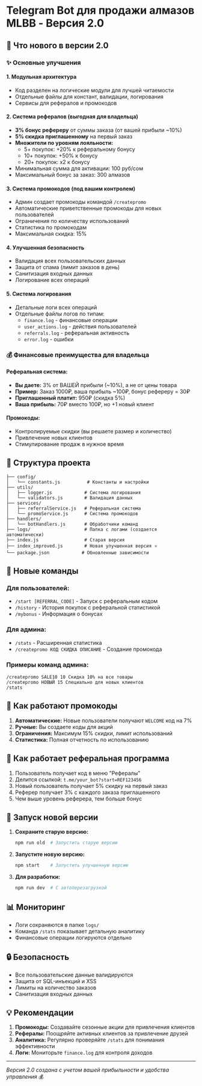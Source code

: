 # Telegram Bot для продажи алмазов MLBB - Версия 2.0

## 🚀 Что нового в версии 2.0

### ✨ Основные улучшения

#### 1. **Модульная архитектура**
- Код разделен на логические модули для лучшей читаемости
- Отдельные файлы для констант, валидации, логирования
- Сервисы для рефералов и промокодов

#### 2. **Система рефералов (выгодная для владельца)**
- **3% бонус рефереру** от суммы заказа (от вашей прибыли ~10%)
- **5% скидка приглашенному** на первый заказ
- **Множители по уровням лояльности:**
  - 5+ покупок: +20% к реферальному бонусу
  - 10+ покупок: +50% к бонусу
  - 20+ покупок: x2 к бонусу
- Минимальная сумма для активации: 100 руб/сом
- Максимальный бонус за заказ: 300 алмазов

#### 3. **Система промокодов (под вашим контролем)**
- Админ создает промокоды командой `/createpromo`
- Автоматические приветственные промокоды для новых пользователей
- Ограничения по количеству использований
- Статистика по промокодам
- Максимальная скидка: 15%

#### 4. **Улучшенная безопасность**
- Валидация всех пользовательских данных
- Защита от спама (лимит заказов в день)
- Санитизация входных данных
- Логирование всех операций

#### 5. **Система логирования**
- Детальные логи всех операций
- Отдельные файлы логов по типам:
  - `finance.log` - финансовые операции
  - `user_actions.log` - действия пользователей
  - `referrals.log` - реферальная активность
  - `error.log` - ошибки

### 💰 Финансовые преимущества для владельца

#### Реферальная система:
- **Вы даете:** 3% от ВАШЕЙ прибыли (~10%), а не от цены товара
- **Пример:** Заказ 1000₽, ваша прибыль ~100₽, бонус рефереру = 30₽
- **Приглашенный платит:** 950₽ (скидка 5%)
- **Ваша прибыль:** 70₽ вместо 100₽, но +1 новый клиент

#### Промокоды:
- Контролируемые скидки (вы решаете размер и количество)
- Привлечение новых клиентов
- Стимулирование продаж в нужное время

## 📁 Структура проекта

```
├── config/
│   └── constants.js          # Константы и настройки
├── utils/
│   ├── logger.js            # Система логирования
│   └── validators.js        # Валидация данных
├── services/
│   ├── referralService.js   # Реферальная система
│   └── promoService.js      # Система промокодов
├── handlers/
│   └── botHandlers.js       # Обработчики команд
├── logs/                    # Папка с логами (создается автоматически)
├── index.js                 # Старая версия
├── index_improved.js        # Новая улучшенная версия ⭐
└── package.json            # Обновленные зависимости
```

## 🎯 Новые команды

### Для пользователей:
- `/start [REFERRAL_CODE]` - Запуск с реферальным кодом
- `/history` - История покупок с реферальной статистикой
- `/mybonus` - Информация о бонусах

### Для админа:
- `/stats` - Расширенная статистика
- `/createpromo КОД СКИДКА ОПИСАНИЕ` - Создание промокода

### Примеры команд админа:
```
/createpromo SALE10 10 Скидка 10% на все товары
/createpromo НОВЫЙ 15 Специально для новых клиентов
/stats
```

## 🎫 Как работают промокоды

1. **Автоматические:** Новые пользователи получают `WELCOME` код на 7%
2. **Ручные:** Вы создаете коды для акций
3. **Ограничения:** Максимум 15% скидки, лимит использований
4. **Статистика:** Полная отчетность по использованию

## 👥 Как работает реферальная программа

1. Пользователь получает код в меню "Рефералы"
2. Делится ссылкой: `t.me/your_bot?start=REF123456`
3. Новый пользователь получает 5% скидку на первый заказ
4. Реферер получает 3% с каждого заказа приглашенного
5. Чем выше уровень реферера, тем больше бонус

## 🚀 Запуск новой версии

1. **Сохраните старую версию:**
   ```bash
   npm run old  # Запустить старую версию
   ```

2. **Запустите новую версию:**
   ```bash
   npm start    # Запустить улучшенную версию
   ```

3. **Для разработки:**
   ```bash
   npm run dev  # С автоперезагрузкой
   ```

## 📊 Мониторинг

- Логи сохраняются в папке `logs/`
- Команда `/stats` показывает детальную аналитику
- Финансовые операции логируются отдельно

## 🔒 Безопасность

- Все пользовательские данные валидируются
- Защита от SQL-инъекций и XSS
- Лимиты на количество заказов
- Санитизация входных данных

## 💡 Рекомендации

1. **Промокоды:** Создавайте сезонные акции для привлечения клиентов
2. **Рефералы:** Поощряйте активных клиентов за привлечение друзей
3. **Аналитика:** Регулярно проверяйте `/stats` для понимания эффективности
4. **Логи:** Мониторьте `finance.log` для контроля доходов

---

*Версия 2.0 создана с учетом вашей прибыльности и удобства управления* 💰
